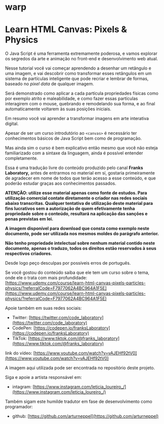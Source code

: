 # warp
# Learn HTML Canvas: Pixels & Physics
O Java Script é uma ferramenta extremamente poderosa, e vamos explorar os segredos da arte e animação no front-end e desenvolvimento web atual.

Nesse tutorial você vai começar aprendendo a desenhar um retângulo e uma imagem, e vai descobrir como transformar esses retângulos em um sistema de partículas inteligente que pode recriar e lembrar de formas, baseado no *pixel data* de qualquer imagem.

Será demonstrado como aplicar a cada partícula propriedades físicas como por exemplo atrito e maleabilidade, e como fazer essas partículas interagirem com o mouse, quebrando e remodelando sua forma, e ao final automaticamente voltarem às suas posições iniciais.

Em resumo você vai aprender a transformar imagens em arte interativa digital.

Apesar de ser um curso introdutório ao `<canvas>` é necessário ter conhecimentos básicos de Java Script bem como de programação. 

Mas ainda sim o curso é bem explicativo então mesmo que você não esteja familiarizado com a sintaxe da linguagem, ainda é possível entender completamente.

Essa é uma tradução livre do conteúdo produzido pelo canal **Franks Laboratory,** antes de entrarmos no material em sí, gostaria primeiramente de agradecer em nome de todos que terão acesso a esse conteúdo, e que poderão estudar graças aos conhecimentos passados.

**ATENÇÃO: utilize esse material apenas como fonte de estudos. Para utilização comercial contate diretamente o criador nas redes sociais abaixo transcritas. Qualquer tentativa de utilização deste material para fins lucrativos sem a autorização de quem efetivamente tenha propriedade sobre o conteúdo, resultará na aplicação das sanções e penas previstas em lei.**

**A imagem disponível para download que consta como exemplo neste documento, pode ser utilizada nos mesmos moldes do parágrafo anterior.**

**Não tenho propriedade intelectual sobre nenhum material contido neste documento, apenas o traduzo, todos os direitos estão reservados à seus respectivos criadores.**

Desde logo peço desculpas por possíveis erros de português.

Se você gostou do conteúdo saiba que ele tem um curso sobre o tema, onde ele o trata com mais profundidade: [https://www.udemy.com/course/learn-html-canvas-pixels-particles-physics/?referralCode=F7977062A4BC964A1F5E](https://www.udemy.com/course/learn-html-canvas-pixels-particles-physics/?referralCode=F7977062A4BC964A1F5E)

Apoie também em suas redes sociais: 

- Twitter: [https://twitter.com/code_laboratory](https://twitter.com/code_laboratory)
- CodePen: [https://codepen.io/franksLaboratory](https://codepen.io/franksLaboratory)
- TikTok: [https://www.tiktok.com/@franks_laboratory](https://www.tiktok.com/@franks_laboratory)

link do vídeo: [https://www.youtube.com/watch?v=vAJEHf92tV0](https://www.youtube.com/watch?v=vAJEHf92tV0) 

A imagem aqui utilizada pode ser encontrada no repositório deste projeto.

Siga e apoie a artista responsável em: 

- intagram: [https://www.instagram.com/leticia_loureiro_/](https://www.instagram.com/leticia_loureiro_/)

Também sigam este humilde tradutor em fase de desenvolvimento como programador: 

- github: [https://github.com/arturneppel](https://github.com/arturneppel)
